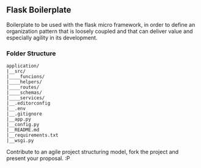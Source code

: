 ## Flask Boilerplate

Boilerplate to be used with the flask micro framework, in order to define an organization pattern that is loosely coupled and that can deliver value and especially agility in its development.

### Folder Structure

```
application/
|__src/
|____funcions/
|____helpers/
|____routes/
|____schemas/
|____services/
|__.editorconfig
|__.env
|__.gitignore
|__app.py
|__config.py
|__README.md
|__requirements.txt
|__wsgi.py
```


Contribute to an agile project structuring model, fork the project and present your proposal. :P



